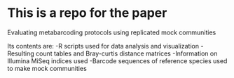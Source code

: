 # This is a repo for the paper 
Evaluating metabarcoding protocols using replicated mock communities

Its contents are:
-R scripts used for data analysis and visualization
-Resulting count tables and Bray-curtis distance matrices
-Information on Illumina MiSeq indices used
-Barcode sequences of reference species used to make mock communities
